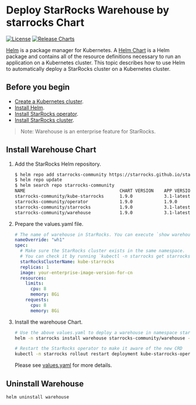 # Deploy StarRocks Warehouse by starrocks Chart

[![License](https://img.shields.io/badge/License-Apache%202.0-blue.svg)](https://opensource.org/licenses/Apache-2.0) [![Release Charts](https://img.shields.io/badge/Release-helmcharts-green.svg)](https://github.com/StarRocks/starrocks-kubernetes-operator/releases)

[Helm](https://helm.sh/) is a package manager for Kubernetes. A [Helm Chart](https://helm.sh/docs/topics/charts/) is a
Helm package and contains all of the resource definitions necessary to run an application on a Kubernetes cluster. This
topic describes how to use Helm to automatically deploy a StarRocks cluster on a Kubernetes cluster.

## Before you begin

- [Create a Kubernetes cluster](https://docs.starrocks.io/en-us/latest/deployment/sr_operator#create-kubernetes-cluster).
- [Install Helm](https://helm.sh/docs/intro/quickstart/).
- [Install StarRocks operator](../kube-starrocks/charts/operator/README.md).
- [Install StarRocks cluster](../kube-starrocks/charts/starrocks/README.md).

> Note: Warehouse is an enterprise feature for StarRocks.

## Install Warehouse Chart

1. Add the StarRocks Helm repository.

    ```bash
    $ helm repo add starrocks-community https://starrocks.github.io/starrocks-kubernetes-operator
    $ helm repo update
    $ helm search repo starrocks-community
    NAME                                    CHART VERSION    APP VERSION  DESCRIPTION
    starrocks-community/kube-starrocks      1.9.0            3.1-latest   kube-starrocks includes two subcharts, starrock...
    starrocks-community/operator            1.9.0            1.9.0        A Helm chart for StarRocks operator
    starrocks-community/starrocks           1.9.0            3.1-latest   A Helm chart for StarRocks cluster
    starrocks-community/warehouse           1.9.0            3.1-latest   A Helm chart for StarRocks cluster
    ```

2. Prepare the values.yaml file.

   ```yaml
   # The name of warehouse in StarRocks. You can execute `show warehouses` command in SQL to see the created warehouse.
   nameOverride: "wh1"
   spec:
     # Make sure the StarRocks cluster exists in the same namespace.
     # You can check it by running `kubectl -n starrocks get starrocksclusters.starrocks.com`.
     starRocksClusterName: kube-starrocks
     replicas: 1
     image: your-enterprise-image-version-for-cn
     resources:
       limits:
         cpu: 8
         memory: 8Gi
       requests:
         cpu: 8
         memory: 8Gi
   ```

3. Install the warehouse Chart.

    ```bash
    # Use the above values.yaml to deploy a warehouse in namespace starrocks
    helm -n starrocks install warehouse starrocks-community/warehouse -f values.yaml

    # Restart the StarRocks operator to make it aware of the new CRD
    kubectl -n starrocks rollout restart deployment kube-starrocks-operator
    ```

   Please see [values.yaml](./values.yaml) for more details.

## Uninstall Warehouse

```bash
helm uninstall warehouse
```
